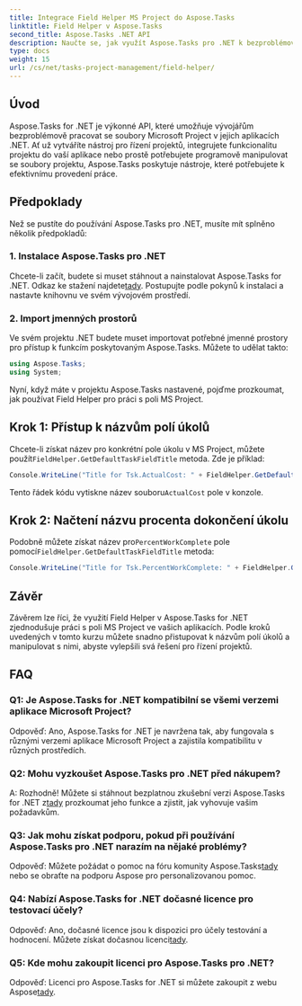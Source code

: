 ```yaml
---
title: Integrace Field Helper MS Project do Aspose.Tasks
linktitle: Field Helper v Aspose.Tasks
second_title: Aspose.Tasks .NET API
description: Naučte se, jak využít Aspose.Tasks pro .NET k bezproblémové práci se soubory MS Project.
type: docs
weight: 15
url: /cs/net/tasks-project-management/field-helper/
---
```

## Úvod

Aspose.Tasks for .NET je výkonné API, které umožňuje vývojářům bezproblémově pracovat se soubory Microsoft Project v jejich aplikacích .NET. Ať už vytváříte nástroj pro řízení projektů, integrujete funkcionalitu projektu do vaší aplikace nebo prostě potřebujete programově manipulovat se soubory projektu, Aspose.Tasks poskytuje nástroje, které potřebujete k efektivnímu provedení práce.

## Předpoklady

Než se pustíte do používání Aspose.Tasks pro .NET, musíte mít splněno několik předpokladů:

### 1. Instalace Aspose.Tasks pro .NET

 Chcete-li začít, budete si muset stáhnout a nainstalovat Aspose.Tasks for .NET. Odkaz ke stažení najdete[tady](https://releases.aspose.com/tasks/net/). Postupujte podle pokynů k instalaci a nastavte knihovnu ve svém vývojovém prostředí.

### 2. Import jmenných prostorů

Ve svém projektu .NET budete muset importovat potřebné jmenné prostory pro přístup k funkcím poskytovaným Aspose.Tasks. Můžete to udělat takto:

```csharp
using Aspose.Tasks;
using System;

```

Nyní, když máte v projektu Aspose.Tasks nastavené, pojďme prozkoumat, jak používat Field Helper pro práci s poli MS Project.

## Krok 1: Přístup k názvům polí úkolů

 Chcete-li získat název pro konkrétní pole úkolu v MS Project, můžete použít`FieldHelper.GetDefaultTaskFieldTitle` metoda. Zde je příklad:

```csharp
Console.WriteLine("Title for Tsk.ActualCost: " + FieldHelper.GetDefaultTaskFieldTitle(Tsk.ActualCost.KeyType));
```

 Tento řádek kódu vytiskne název souboru`ActualCost` pole v konzole.

## Krok 2: Načtení názvu procenta dokončení úkolu

 Podobně můžete získat název pro`PercentWorkComplete` pole pomocí`FieldHelper.GetDefaultTaskFieldTitle` metoda:

```csharp
Console.WriteLine("Title for Tsk.PercentWorkComplete: " + FieldHelper.GetDefaultTaskFieldTitle(Tsk.PercentWorkComplete.KeyType));
```

## Závěr

Závěrem lze říci, že využití Field Helper v Aspose.Tasks for .NET zjednodušuje práci s poli MS Project ve vašich aplikacích. Podle kroků uvedených v tomto kurzu můžete snadno přistupovat k názvům polí úkolů a manipulovat s nimi, abyste vylepšili svá řešení pro řízení projektů.

## FAQ

### Q1: Je Aspose.Tasks for .NET kompatibilní se všemi verzemi aplikace Microsoft Project?

Odpověď: Ano, Aspose.Tasks for .NET je navržena tak, aby fungovala s různými verzemi aplikace Microsoft Project a zajistila kompatibilitu v různých prostředích.

### Q2: Mohu vyzkoušet Aspose.Tasks pro .NET před nákupem?

 A: Rozhodně! Můžete si stáhnout bezplatnou zkušební verzi Aspose.Tasks for .NET z[tady](https://releases.aspose.com/) prozkoumat jeho funkce a zjistit, jak vyhovuje vašim požadavkům.

### Q3: Jak mohu získat podporu, pokud při používání Aspose.Tasks pro .NET narazím na nějaké problémy?

 Odpověď: Můžete požádat o pomoc na fóru komunity Aspose.Tasks[tady](https://forum.aspose.com/c/tasks/15) nebo se obraťte na podporu Aspose pro personalizovanou pomoc.

### Q4: Nabízí Aspose.Tasks for .NET dočasné licence pro testovací účely?

 Odpověď: Ano, dočasné licence jsou k dispozici pro účely testování a hodnocení. Můžete získat dočasnou licenci[tady](https://purchase.aspose.com/temporary-license/).

### Q5: Kde mohu zakoupit licenci pro Aspose.Tasks pro .NET?

 Odpověď: Licenci pro Aspose.Tasks for .NET si můžete zakoupit z webu Aspose[tady](https://purchase.aspose.com/buy).